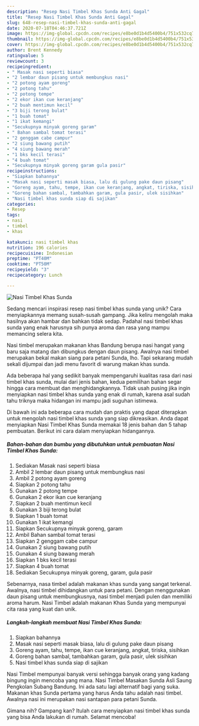 ```yaml
---
description: "Resep Nasi Timbel Khas Sunda Anti Gagal"
title: "Resep Nasi Timbel Khas Sunda Anti Gagal"
slug: 648-resep-nasi-timbel-khas-sunda-anti-gagal
date: 2020-07-18T04:46:37.721Z
image: https://img-global.cpcdn.com/recipes/e8be0d1b4d5400b4/751x532cq70/nasi-timbel-khas-sunda-foto-resep-utama.jpg
thumbnail: https://img-global.cpcdn.com/recipes/e8be0d1b4d5400b4/751x532cq70/nasi-timbel-khas-sunda-foto-resep-utama.jpg
cover: https://img-global.cpcdn.com/recipes/e8be0d1b4d5400b4/751x532cq70/nasi-timbel-khas-sunda-foto-resep-utama.jpg
author: Brent Kennedy
ratingvalue: 5
reviewcount: 3
recipeingredient:
- " Masak nasi seperti biasa"
- "2 lembar daun pisang untuk membungkus nasi"
- "2 potong ayam goreng"
- "2 potong tahu"
- "2 potong tempe"
- "2 ekor ikan cue keranjang"
- "2 buah mentimun kecil"
- "3 biji terong bulat"
- "1 buah tomat"
- "1 ikat kemangi"
- "Secukupnya minyak goreng garam"
- " Bahan sambal tomat terasi"
- "2 genggam cabe campur"
- "2 siung bawang putih"
- "4 siung bawang merah"
- "1 bks kecil terasi"
- "4 buah tomat"
- "Secukupnya minyak goreng garam gula pasir"
recipeinstructions:
- "Siapkan bahannya"
- "Masak nasi seperti masak biasa, lalu di gulung pake daun pisang"
- "Goreng ayam, tahu, tempe, ikan cue keranjang, angkat, tiriska, sisihkan"
- "Goreng bahan sambal, tambahkan garam, gula pasir, ulek sisihkan"
- "Nasi timbel khas sunda siap di sajikan"
categories:
- Resep
tags:
- nasi
- timbel
- khas

katakunci: nasi timbel khas 
nutrition: 196 calories
recipecuisine: Indonesian
preptime: "PT40M"
cooktime: "PT50M"
recipeyield: "3"
recipecategory: Lunch

---
```



![Nasi Timbel Khas Sunda](https://img-global.cpcdn.com/recipes/e8be0d1b4d5400b4/751x532cq70/nasi-timbel-khas-sunda-foto-resep-utama.jpg)

Sedang mencari inspirasi resep nasi timbel khas sunda yang unik? Cara menyiapkannya memang susah-susah gampang. Jika keliru mengolah maka hasilnya akan hambar dan bahkan tidak sedap. Padahal nasi timbel khas sunda yang enak harusnya sih punya aroma dan rasa yang mampu memancing selera kita.

Nasi timbel merupakan makanan khas Bandung berupa nasi hangat yang baru saja matang dan dibungkus dengan daun pisang. Awalnya nasi timbel merupakan bekal makan siang para petani Sunda, lho. Tapi sekarang mudah sekali dijumpai dan jadi menu favorit di warung makan khas sunda.

Ada beberapa hal yang sedikit banyak mempengaruhi kualitas rasa dari nasi timbel khas sunda, mulai dari jenis bahan, kedua pemilihan bahan segar hingga cara membuat dan menghidangkannya. Tidak usah pusing jika ingin menyiapkan nasi timbel khas sunda yang enak di rumah, karena asal sudah tahu triknya maka hidangan ini mampu jadi suguhan istimewa.


Di bawah ini ada beberapa cara mudah dan praktis yang dapat diterapkan untuk mengolah nasi timbel khas sunda yang siap dikreasikan. Anda dapat menyiapkan Nasi Timbel Khas Sunda memakai 18 jenis bahan dan 5 tahap pembuatan. Berikut ini cara dalam menyiapkan hidangannya.

<!--inarticleads1-->

##### Bahan-bahan dan bumbu yang dibutuhkan untuk pembuatan Nasi Timbel Khas Sunda:

1. Sediakan  Masak nasi seperti biasa
1. Ambil 2 lembar daun pisang untuk membungkus nasi
1. Ambil 2 potong ayam goreng
1. Siapkan 2 potong tahu
1. Gunakan 2 potong tempe
1. Gunakan 2 ekor ikan cue keranjang
1. Siapkan 2 buah mentimun kecil
1. Gunakan 3 biji terong bulat
1. Siapkan 1 buah tomat
1. Gunakan 1 ikat kemangi
1. Siapkan Secukupnya minyak goreng, garam
1. Ambil  Bahan sambal tomat terasi
1. Siapkan 2 genggam cabe campur
1. Gunakan 2 siung bawang putih
1. Gunakan 4 siung bawang merah
1. Siapkan 1 bks kecil terasi
1. Siapkan 4 buah tomat
1. Sediakan Secukupnya minyak goreng, garam, gula pasir


Sebenarnya, nasa timbel adalah makanan khas sunda yang sangat terkenal. Awalnya, nasi timbel dihidangkan untuk para petani. Dengan menggunakan daun pisang untuk membungkusnya, nasi timbel menjadi pulen dan memiliki aroma harum. Nasi Timbel adalah makanan Khas Sunda yang mempunyai cita rasa yang kuat dan unik. 

<!--inarticleads2-->

##### Langkah-langkah membuat Nasi Timbel Khas Sunda:

1. Siapkan bahannya
1. Masak nasi seperti masak biasa, lalu di gulung pake daun pisang
1. Goreng ayam, tahu, tempe, ikan cue keranjang, angkat, tiriska, sisihkan
1. Goreng bahan sambal, tambahkan garam, gula pasir, ulek sisihkan
1. Nasi timbel khas sunda siap di sajikan


Nasi Timbel mempunyai banyak versi sehingga banyak orang yang kadang bingung ingin mencoba yang mana. Nasi Timbel Masakan Sunda Asli Saung Pengkolan Subang Bandung. Ini ada satu lagi alternatif bagi yang suka. Makanan khas Sunda pertama yang harus Anda tahu adalah nasi timbel. Awalnya nasi ini merupakan nasi santapan para petani Sunda. 

Gimana nih? Gampang kan? Itulah cara menyiapkan nasi timbel khas sunda yang bisa Anda lakukan di rumah. Selamat mencoba!
